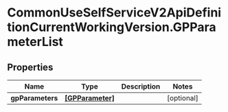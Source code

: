 # CommonUseSelfServiceV2ApiDefinitionCurrentWorkingVersion.GPParameterList

## Properties
Name | Type | Description | Notes
------------ | ------------- | ------------- | -------------
**gpParameters** | [**[GPParameter]**](GPParameter.md) |  | [optional] 
